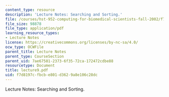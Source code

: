 ```yaml
---
content_type: resource
description: 'Lecture Notes: Searching and Sorting.'
file: /courses/hst-952-computing-for-biomedical-scientists-fall-2002/f7d8197cfbcbe801d3629a8e106c28dc_lecture9.pdf
file_size: 98878
file_type: application/pdf
learning_resource_types:
- Lecture Notes
license: https://creativecommons.org/licenses/by-nc-sa/4.0/
ocw_type: OCWFile
parent_title: Lecture Notes
parent_type: CourseSection
parent_uid: 7ae67581-2373-6f35-72ca-172472cdbe88
resourcetype: Document
title: lecture9.pdf
uid: f7d8197c-fbcb-e801-d362-9a8e106c28dc
---
```

Lecture Notes: Searching and Sorting.